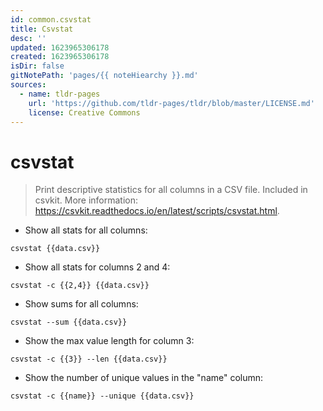 ```yaml
---
id: common.csvstat
title: Csvstat
desc: ''
updated: 1623965306178
created: 1623965306178
isDir: false
gitNotePath: 'pages/{{ noteHiearchy }}.md'
sources:
  - name: tldr-pages
    url: 'https://github.com/tldr-pages/tldr/blob/master/LICENSE.md'
    license: Creative Commons
---
```

# csvstat

> Print descriptive statistics for all columns in a CSV file.
> Included in csvkit.
> More information: <https://csvkit.readthedocs.io/en/latest/scripts/csvstat.html>.

- Show all stats for all columns:

`csvstat {{data.csv}}`

- Show all stats for columns 2 and 4:

`csvstat -c {{2,4}} {{data.csv}}`

- Show sums for all columns:

`csvstat --sum {{data.csv}}`

- Show the max value length for column 3:

`csvstat -c {{3}} --len {{data.csv}}`

- Show the number of unique values in the "name" column:

`csvstat -c {{name}} --unique {{data.csv}}`

